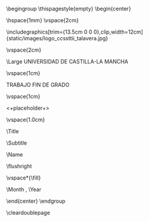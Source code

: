 
\begingroup
\thispagestyle{empty}
\begin{center}

\hspace{1mm}
\vspace{2cm}

\includegraphics[trim={13.5cm 0 0 0},clip,width=12cm]{static/images/logo_ccssttii_talavera.jpg}

\vspace{2cm}

\Large
UNIVERSIDAD DE CASTILLA-LA MANCHA

\vspace{1cm}

TRABAJO FIN DE GRADO

\vspace{1cm}

<+placeholder+>

\vspace{1.0cm}

\Title

\Subtitle

\Name

\flushright

\vspace*{\fill}

\Month , \Year


\end{center}
\endgroup

\cleardoublepage

